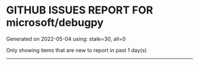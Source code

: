 
# GITHUB ISSUES REPORT FOR microsoft/debugpy


Generated on 2022-05-04 using: stale=30, all=0


Only showing items that are new to report in past 1 day(s)


---

